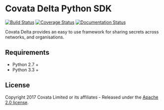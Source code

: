 # Covata Delta Python SDK
[![Build Status](https://travis-ci.org/Covata/delta-sdk-python.svg?branch=master)](https://travis-ci.org/Covata/delta-sdk-python)
[![Coverage Status](https://coveralls.io/repos/github/Covata/delta-sdk-python/badge.svg)](https://coveralls.io/github/Covata/delta-sdk-python)
[![Documentation Status](https://readthedocs.org/projects/delta-sdk-python/badge/?version=latest)](http://delta-sdk-python.readthedocs.io/en/latest/?badge=latest)

Covata Delta provides an easy to use framework for sharing secrets across networks, and organisations.

## Requirements

- Python 2.7 +
- Python 3.3 +


## License

Copyright 2017 Covata Limited or its affiliates - Released under the [Apache 2.0 license](http://www.apache.org/licenses/LICENSE-2.0.html).
